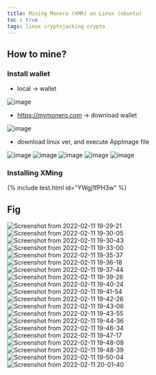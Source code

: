 ```yaml
---
title: Mining Monero (XMR) on Linux (ubuntu)
toc : true
tags: linux cryptojacking crypto
---
```


## How to mine?

### Install wallet
* local -> wallet

![image](https://user-images.githubusercontent.com/67637935/152490466-cd1458a2-1341-4c94-99e2-d31a7c913a8b.png)

* https://mymonero.com -> download wallet

![image](https://user-images.githubusercontent.com/67637935/152490570-677bd8eb-c958-407b-8765-df09e3141bb4.png)

* download linux ver, and execute AppImage file

![image](https://user-images.githubusercontent.com/67637935/152490653-8576e8b2-6221-498c-a28b-45beb2f7a482.png)
![image](https://user-images.githubusercontent.com/67637935/152490693-0b63d323-a6de-47f2-8367-02ff9b99433d.png)
![image](https://user-images.githubusercontent.com/67637935/152490723-429ff27e-cb99-45dd-be44-ab5ea9f392ea.png)
![image](https://user-images.githubusercontent.com/67637935/152490740-9c1eedbc-c915-4b0e-8eec-622367b3b814.png)
![image](https://user-images.githubusercontent.com/67637935/152490766-0500eafb-5450-449a-8a08-5d550212f343.png)

### Installing XMing

{% include test.html id="YWgj1fPH3w" %}

## Fig

![Screenshot from 2022-02-11 19-29-21](https://user-images.githubusercontent.com/67637935/154393230-f1b60b3c-45b9-4e1d-8ea3-765347b43441.png)
![Screenshot from 2022-02-11 19-30-05](https://user-images.githubusercontent.com/67637935/154393231-b9e51196-ce2f-43ed-a04b-6ddfad38e714.png)
![Screenshot from 2022-02-11 19-30-43](https://user-images.githubusercontent.com/67637935/154393233-027ae4b1-06d1-452d-9f24-6ed84d20b357.png)
![Screenshot from 2022-02-11 19-33-00](https://user-images.githubusercontent.com/67637935/154393234-87eb2bfc-5cfe-47a0-bf6f-7ba9aac6bf99.png)
![Screenshot from 2022-02-11 19-35-37](https://user-images.githubusercontent.com/67637935/154393235-d2d7f54a-48ff-4aee-ba58-2c2b8db527d6.png)
![Screenshot from 2022-02-11 19-36-18](https://user-images.githubusercontent.com/67637935/154393238-78b23210-74f0-4fbd-ac69-df3239e98fc0.png)
![Screenshot from 2022-02-11 19-37-44](https://user-images.githubusercontent.com/67637935/154393241-7e799856-8973-4f01-9275-cebead69dfc4.png)
![Screenshot from 2022-02-11 19-39-26](https://user-images.githubusercontent.com/67637935/154393243-53fa5da9-d414-4e34-837a-234bd6ff3b43.png)
![Screenshot from 2022-02-11 19-40-24](https://user-images.githubusercontent.com/67637935/154393246-62d6554f-2334-4fda-bbf1-0924efcd1aef.png)
![Screenshot from 2022-02-11 19-41-54](https://user-images.githubusercontent.com/67637935/154393249-a8c20019-35fe-4232-a8ae-19ab936d8d6a.png)
![Screenshot from 2022-02-11 19-42-26](https://user-images.githubusercontent.com/67637935/154393251-fa248764-2088-49eb-b642-a7471a0ab5c9.png)
![Screenshot from 2022-02-11 19-43-06](https://user-images.githubusercontent.com/67637935/154393253-1c3de077-d8d7-4846-9458-0c89e13e26c7.png)
![Screenshot from 2022-02-11 19-43-55](https://user-images.githubusercontent.com/67637935/154393254-6c2199ae-0a92-4ff4-be3a-2ac39258e1f7.png)
![Screenshot from 2022-02-11 19-44-36](https://user-images.githubusercontent.com/67637935/154393258-d1833b45-6de4-487d-8895-d334ff6592ee.png)
![Screenshot from 2022-02-11 19-46-34](https://user-images.githubusercontent.com/67637935/154393260-3ce107e0-b7ac-4cb2-b29f-947e40df6e59.png)
![Screenshot from 2022-02-11 19-47-17](https://user-images.githubusercontent.com/67637935/154393261-52c4a338-2992-412e-bbfa-8556b37c6baa.png)
![Screenshot from 2022-02-11 19-48-08](https://user-images.githubusercontent.com/67637935/154393263-e2f4e3ad-6ae3-4785-9cf7-cb95fec6fabb.png)
![Screenshot from 2022-02-11 19-48-39](https://user-images.githubusercontent.com/67637935/154393265-6e67490a-8fa4-41a2-a5dc-69b1ff503ade.png)
![Screenshot from 2022-02-11 19-50-04](https://user-images.githubusercontent.com/67637935/154393268-688412d4-45ec-4f05-a6cf-158b982ed933.png)
![Screenshot from 2022-02-11 20-01-40](https://user-images.githubusercontent.com/67637935/154393269-e938a729-307d-40a9-a022-26cfd91f9497.png)
